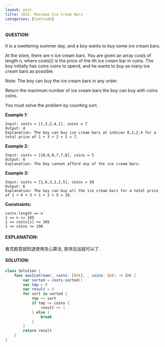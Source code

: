 ```yaml
---
layout: post
title: 1833. Maximum Ice Cream Bars
categories: [leetcode]
---
```

#### QUESTION:
It is a sweltering summer day, and a boy wants to buy some ice cream bars.

At the store, there are n ice cream bars. You are given an array costs of length n, where costs[i] is the price of the ith ice cream bar in coins. The boy initially has coins coins to spend, and he wants to buy as many ice cream bars as possible. 

Note: The boy can buy the ice cream bars in any order.

Return the maximum number of ice cream bars the boy can buy with coins coins.

You must solve the problem by counting sort.

 

__Example 1:__
```
Input: costs = [1,3,2,4,1], coins = 7
Output: 4
Explanation: The boy can buy ice cream bars at indices 0,1,2,4 for a total price of 1 + 3 + 2 + 1 = 7.
```
__Example 2:__
```
Input: costs = [10,6,8,7,7,8], coins = 5
Output: 0
Explanation: The boy cannot afford any of the ice cream bars.
```
__Example 3:__
```
Input: costs = [1,6,3,1,2,5], coins = 20
Output: 6
Explanation: The boy can buy all the ice cream bars for a total price of 1 + 6 + 3 + 1 + 2 + 5 = 18.
```
 

__Constraints:__
```
costs.length == n
1 <= n <= 105
1 <= costs[i] <= 105
1 <= coins <= 108
```
#### EXPLANATION:

看完题意就知道使用贪心算法, 排序后加就可以了.

#### SOLUTION:
```swift
class Solution {
    func maxIceCream(_ costs: [Int], _ coins: Int) -> Int {
        var sorted = costs.sorted()
        var tmp = 0
        var result = 0
        for sort in sorted {
            tmp += sort
            if tmp <= coins {
                result += 1
            } else {
                break
            }
        }
        return result
    }
}
```
